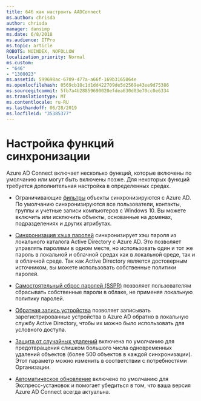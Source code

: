 ```yaml
---
title: 646 как настроить AADConnect
ms.author: chrisda
author: chrisda
manager: dansimp
ms.date: 6/8/2018
ms.audience: ITPro
ms.topic: article
ROBOTS: NOINDEX, NOFOLLOW
localization_priority: Normal
ms.custom:
- "646"
- "1300023"
ms.assetid: 599698ac-6709-477a-a66f-169b3165064e
ms.openlocfilehash: 0569cb10c1d1dd422709de5d2569e43ee9d75386
ms.sourcegitcommit: 5fb7a4b28859690020efdea630d03e70cc0e6334
ms.translationtype: MT
ms.contentlocale: ru-RU
ms.lasthandoff: 06/28/2019
ms.locfileid: "35385377"
---
```

# <a name="configure-sync-features"></a>Настройка функций синхронизации

Azure AD Connect включает несколько функций, которые включены по умолчанию или могут быть включены позже. Для некоторых функций требуется дополнительная настройка в определенных средах.

- Ограничивающие [фильтры](https://docs.microsoft.com/azure/active-directory/connect/active-directory-aadconnectsync-configure-filtering) объекты синхронизируются с Azure AD. По умолчанию синхронизируются все пользователи, контакты, группы и учетные записи компьютеров с Windows 10. Вы можете включить или исключить объекты, основанные на доменах, подразделениях и других атрибутах.

- [Синхронизация хэша паролей](https://docs.microsoft.com/azure/active-directory/connect/active-directory-aadconnectsync-implement-password-hash-synchronization) синхронизирует хэш пароля из локального каталога Active Directory с Azure AD. Это позволяет управлять паролями в одном месте, но использовать один и тот же пароль в локальной и облачной средах как в локальной среде, так и в облачной среде. Так как Active Directory является достоверным источником, вы можете использовать собственные политики паролей.

- [Самостоятельный сброс паролей (SSPR)](https://docs.microsoft.com/azure/active-directory/authentication/quickstart-sspr) позволяет пользователям сбрасывать собственные пароли в облаке, не применяя локальную политику паролей.

- [Обратная запись устройства](https://docs.microsoft.com/azure/active-directory/connect/active-directory-aadconnect-feature-device-writeback) позволяет записывать зарегистрированные устройства в Azure AD обратно в локальную службу Active Directory, чтобы их можно было использовать для условного доступа.

- [Защита от случайных удалений](https://docs.microsoft.com/azure/active-directory/connect/active-directory-aadconnectsync-feature-prevent-accidental-deletes) включена по умолчанию для предотвращения слишком большого числа одновременных удалений объектов (более 500 объектов в каждой синхронизации). Этот параметр можно изменить в соответствии с потребностями Организации.

- [Автоматическое обновление](https://docs.microsoft.com/azure/active-directory/connect/active-directory-aadconnect-feature-automatic-upgrade) включено по умолчанию для Экспресс-установок и помогает убедиться в том, что ваша версия Azure AD Connect всегда актуальна.

